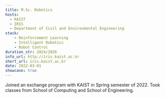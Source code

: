 ```yaml
---
title: M.Sc. Robotics
hosts:
  - KAIST
  - IRIS
  - Department of Civil and Environmental Engineering
stack:
    - Reinforcement Learning
    - Intelligent Robotics
    - Robot Control
duration_str: 2024/2026
info_url: http://iris.kaist.ac.kr
short_url: iris.kaist.ac.kr
date: 2022-03-01
showcase: true
---
```


Joined an exchange program with KAIST in Spring semester of 2022. Took classes from School of Computing and School of
Engineering.

